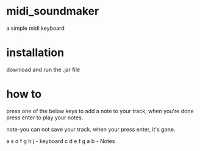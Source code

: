 # midi_soundmaker
a simple midi keyboard

# installation
download and run the .jar file

# how to
press one of the below keys to add a note to your track, when you're done press enter to play your notes.

note-you can not save your track. when your press enter, it's gone.

a s d f g h j - keyboard
c d e f g a b - Notes

